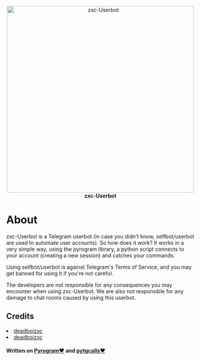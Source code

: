 <p align="center">
        <img src="https://telegra.ph/file/bd45340691abc5b975704.jpg" width="500" alt="zxc-Userbot">
    </a>
    <br>
    <b>zxc-Userbot</b>
    <br>
</p>




<h1>About</h1>
<p>zxc-Userbot is a Telegram userbot (in case you didn't know, selfbot/userbot are used to automate user accounts).
So how does it work? It works in a very simple way, using the pyrogram library, a python script connects to your account (creating a new session) and catches your commands.

Using selfbot/userbot is against Telegram's Terms of Service, and you may get banned for using it if you're not careful.

The developers are not responsible for any consequences you may encounter when using zxc-Userbot. We are also not
responsible for any damage to chat rooms caused by using this userbot.</p>



<h2>Credits</h2>
<nav>
<li><a href='https://github.com/deadboizxc'>deadboizxc</a></li>
<li><a href='http://t.me/deadboizxc'>deadboizxc</a></li>
</nav>
<h4>Written on <a href='https://github.com/pyrogram/pyrogram'>Pyrogram❤️</a> and <a href='https://github.com/MarshalX/tgcalls/tree/main/pytgcalls'>pytgcalls❤️</a></h4>
